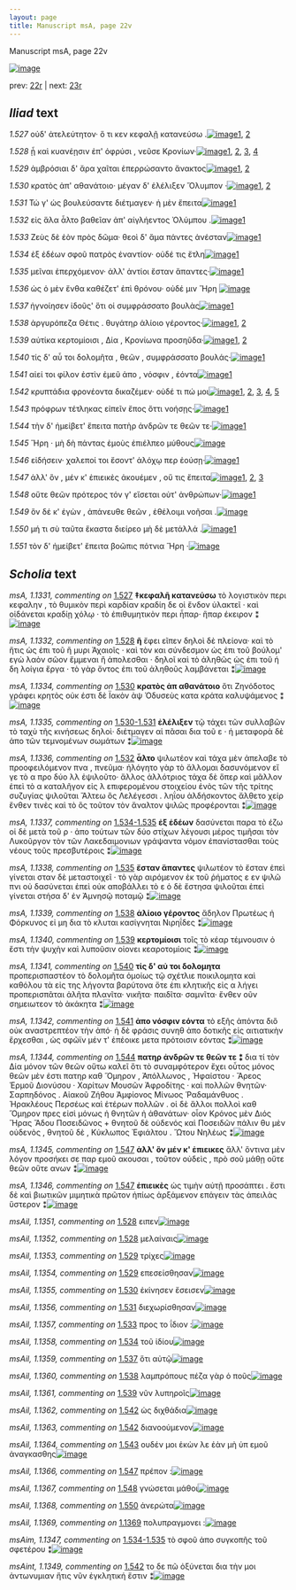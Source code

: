 ```yaml
---
layout: page
title: Manuscript msA, page 22v
---
```


Manuscript msA, page 22v

[![image](http://www.homermultitext.org/iipsrv?OBJ=IIP,1.0&FIF=/project/homer/pyramidal/deepzoom/hmt/vaimg/2017a/VA022VN_0524.tif&WID=100&CVT=JPEG)](http://www.homermultitext.org/ict2/?urn=urn:cite2:hmt:vaimg.2017a:VA022VN_0524)

prev:  [22r](../22r) | next:  [23r](../23r)

## *Iliad* text

*1.527* <a id="1.527"/> οὐδ' ἀτελεύτητον· ὅ τι κεν κεφαλῇ κατανεύσω .[![image](http://www.homermultitext.org/iipsrv?OBJ=IIP,1.0&FIF=/project/homer/pyramidal/deepzoom/hmt/vaimg/2017a/VA022VN_0524.tif&RGN=0.494,0.2104,0.365,0.0338&WID=1000&CVT=JPEG)](http://www.homermultitext.org/ict2/?urn=urn:cite2:hmt:vaimg.2017a:VA022VN_0524@0.494,0.2104,0.365,0.0338)[1](#msA_1.1331), [2](#msAil_1.1350)

*1.528* <a id="1.528"/> ᾖ καὶ κυανέῃσιν ἐπ' ὀφρύσι , νεῦσε Κρονίων·[![image](http://www.homermultitext.org/iipsrv?OBJ=IIP,1.0&FIF=/project/homer/pyramidal/deepzoom/hmt/vaimg/2017a/VA022VN_0524.tif&RGN=0.496,0.2329,0.357,0.0293&WID=1000&CVT=JPEG)](http://www.homermultitext.org/ict2/?urn=urn:cite2:hmt:vaimg.2017a:VA022VN_0524@0.496,0.2329,0.357,0.0293)[1](#msAil_1.1352), [2](#msA_1.1333), [3](#msAil_1.1351), [4](#msA_1.1332)

*1.529* <a id="1.529"/> ἀμβρόσιαι δ' ἄρα χαῖται ἐπερρώσαντο ἄνακτος[![image](http://www.homermultitext.org/iipsrv?OBJ=IIP,1.0&FIF=/project/homer/pyramidal/deepzoom/hmt/vaimg/2017a/VA022VN_0524.tif&RGN=0.495,0.2502,0.357,0.0316&WID=1000&CVT=JPEG)](http://www.homermultitext.org/ict2/?urn=urn:cite2:hmt:vaimg.2017a:VA022VN_0524@0.495,0.2502,0.357,0.0316)[1](#msAil_1.1353), [2](#msAil_1.1354)

*1.530* <a id="1.530"/> κρατὸς ἀπ' αθανάτοιο· μέγαν δ' ἐλέλιξεν Ὄλυμπον ·[![image](http://www.homermultitext.org/iipsrv?OBJ=IIP,1.0&FIF=/project/homer/pyramidal/deepzoom/hmt/vaimg/2017a/VA022VN_0524.tif&RGN=0.499,0.2697,0.369,0.0316&WID=1000&CVT=JPEG)](http://www.homermultitext.org/ict2/?urn=urn:cite2:hmt:vaimg.2017a:VA022VN_0524@0.499,0.2697,0.369,0.0316)[1](#msA_1.1334), [2](#msAil_1.1355)

*1.531* <a id="1.531"/> Τώ γ' ὡς βουλεύσαντε διέτμαγεν· ἡ μὲν ἔπειτα[![image](http://www.homermultitext.org/iipsrv?OBJ=IIP,1.0&FIF=/project/homer/pyramidal/deepzoom/hmt/vaimg/2017a/VA022VN_0524.tif&RGN=0.491,0.29,0.355,0.0316&WID=1000&CVT=JPEG)](http://www.homermultitext.org/ict2/?urn=urn:cite2:hmt:vaimg.2017a:VA022VN_0524@0.491,0.29,0.355,0.0316)[1](#msAil_1.1356)

*1.532* <a id="1.532"/> εἰς ἅλα ἆλτο βαθεῖαν ἀπ' αἰγλήεντος Ὀλύμπου .[![image](http://www.homermultitext.org/iipsrv?OBJ=IIP,1.0&FIF=/project/homer/pyramidal/deepzoom/hmt/vaimg/2017a/VA022VN_0524.tif&RGN=0.497,0.3118,0.355,0.0316&WID=1000&CVT=JPEG)](http://www.homermultitext.org/ict2/?urn=urn:cite2:hmt:vaimg.2017a:VA022VN_0524@0.497,0.3118,0.355,0.0316)[1](#msA_1.1336)

*1.533* <a id="1.533"/> Ζεὺς δὲ ἑὸν πρὸς δῶμα· 					θεοὶ δ' ἅμα πάντες ἀνέσταν[![image](http://www.homermultitext.org/iipsrv?OBJ=IIP,1.0&FIF=/project/homer/pyramidal/deepzoom/hmt/vaimg/2017a/VA022VN_0524.tif&RGN=0.496,0.3291,0.374,0.0361&WID=1000&CVT=JPEG)](http://www.homermultitext.org/ict2/?urn=urn:cite2:hmt:vaimg.2017a:VA022VN_0524@0.496,0.3291,0.374,0.0361)[1](#msAil_1.1357)

*1.534* <a id="1.534"/> ἐξ ἑδέων σφοῦ πατρὸς ἐναντίον· οὐδέ τις ἔτλη[![image](http://www.homermultitext.org/iipsrv?OBJ=IIP,1.0&FIF=/project/homer/pyramidal/deepzoom/hmt/vaimg/2017a/VA022VN_0524.tif&RGN=0.497,0.3471,0.353,0.0338&WID=1000&CVT=JPEG)](http://www.homermultitext.org/ict2/?urn=urn:cite2:hmt:vaimg.2017a:VA022VN_0524@0.497,0.3471,0.353,0.0338)[1](#msAil_1.1358)

*1.535* <a id="1.535"/> μεῖναι ἐπερχόμενον· ἀλλ' ἀντίοι ἔσταν ἅπαντες·[![image](http://www.homermultitext.org/iipsrv?OBJ=IIP,1.0&FIF=/project/homer/pyramidal/deepzoom/hmt/vaimg/2017a/VA022VN_0524.tif&RGN=0.5,0.3621,0.353,0.0338&WID=1000&CVT=JPEG)](http://www.homermultitext.org/ict2/?urn=urn:cite2:hmt:vaimg.2017a:VA022VN_0524@0.5,0.3621,0.353,0.0338)[1](#msA_1.1338)

*1.536* <a id="1.536"/> ὡς ὁ μὲν ἔνθα καθέζετ' ἐπὶ θρόνου· οὐδέ μιν Ἥρη 				[![image](http://www.homermultitext.org/iipsrv?OBJ=IIP,1.0&FIF=/project/homer/pyramidal/deepzoom/hmt/vaimg/2017a/VA022VN_0524.tif&RGN=0.504,0.3802,0.353,0.0338&WID=1000&CVT=JPEG)](http://www.homermultitext.org/ict2/?urn=urn:cite2:hmt:vaimg.2017a:VA022VN_0524@0.504,0.3802,0.353,0.0338)

*1.537* <a id="1.537"/> ἠγνοίησεν ἰδοῦς' ὅτι οἱ συμφράσσατο βουλὰς[![image](http://www.homermultitext.org/iipsrv?OBJ=IIP,1.0&FIF=/project/homer/pyramidal/deepzoom/hmt/vaimg/2017a/VA022VN_0524.tif&RGN=0.5,0.4027,0.324,0.0338&WID=1000&CVT=JPEG)](http://www.homermultitext.org/ict2/?urn=urn:cite2:hmt:vaimg.2017a:VA022VN_0524@0.5,0.4027,0.324,0.0338)[1](#msAil_1.1359)

*1.538* <a id="1.538"/> ἀργυρόπεζα Θέτις . 					θυγάτηρ ἁλίοιο γέροντος·[![image](http://www.homermultitext.org/iipsrv?OBJ=IIP,1.0&FIF=/project/homer/pyramidal/deepzoom/hmt/vaimg/2017a/VA022VN_0524.tif&RGN=0.503,0.42,0.326,0.0338&WID=1000&CVT=JPEG)](http://www.homermultitext.org/ict2/?urn=urn:cite2:hmt:vaimg.2017a:VA022VN_0524@0.503,0.42,0.326,0.0338)[1](#msA_1.1339), [2](#msAil_1.1360)

*1.539* <a id="1.539"/> αὐτίκα κερτομίοισι , Δία , 						 Κρονίωνα προσηῦδα·[![image](http://www.homermultitext.org/iipsrv?OBJ=IIP,1.0&FIF=/project/homer/pyramidal/deepzoom/hmt/vaimg/2017a/VA022VN_0524.tif&RGN=0.503,0.4335,0.369,0.0368&WID=1000&CVT=JPEG)](http://www.homermultitext.org/ict2/?urn=urn:cite2:hmt:vaimg.2017a:VA022VN_0524@0.503,0.4335,0.369,0.0368)[1](#msA_1.1340), [2](#msAil_1.1361)

*1.540* <a id="1.540"/> τίς δ' αὖ τοι δολομῆτα , θεῶν , συμφράσσατο βουλάς·[![image](http://www.homermultitext.org/iipsrv?OBJ=IIP,1.0&FIF=/project/homer/pyramidal/deepzoom/hmt/vaimg/2017a/VA022VN_0524.tif&RGN=0.497,0.4545,0.385,0.0368&WID=1000&CVT=JPEG)](http://www.homermultitext.org/ict2/?urn=urn:cite2:hmt:vaimg.2017a:VA022VN_0524@0.497,0.4545,0.385,0.0368)[1](#msA_1.1341)

*1.541* <a id="1.541"/> αἰεί τοι φίλον ἐστὶν ἐμεῦ ἀπο , νόσφιν , ἐόντα[![image](http://www.homermultitext.org/iipsrv?OBJ=IIP,1.0&FIF=/project/homer/pyramidal/deepzoom/hmt/vaimg/2017a/VA022VN_0524.tif&RGN=0.502,0.4786,0.329,0.0301&WID=1000&CVT=JPEG)](http://www.homermultitext.org/ict2/?urn=urn:cite2:hmt:vaimg.2017a:VA022VN_0524@0.502,0.4786,0.329,0.0301)[1](#msA_1.1342)

*1.542* <a id="1.542"/> κρυπτάδια φρονέοντα δικαζέμεν· οὐδέ τι πώ μοι[![image](http://www.homermultitext.org/iipsrv?OBJ=IIP,1.0&FIF=/project/homer/pyramidal/deepzoom/hmt/vaimg/2017a/VA022VN_0524.tif&RGN=0.503,0.4959,0.371,0.0301&WID=1000&CVT=JPEG)](http://www.homermultitext.org/ict2/?urn=urn:cite2:hmt:vaimg.2017a:VA022VN_0524@0.503,0.4959,0.371,0.0301)[1](#msAil_1.1363), [2](#msAint_1.1349), [3](#msAim_1.1348), [4](#msA_1.1343), [5](#msAil_1.1362)

*1.543* <a id="1.543"/> πρόφρων τέτληκας εἰπεῖν ἔπος ὅττι νοήσῃς·[![image](http://www.homermultitext.org/iipsrv?OBJ=IIP,1.0&FIF=/project/homer/pyramidal/deepzoom/hmt/vaimg/2017a/VA022VN_0524.tif&RGN=0.497,0.5154,0.371,0.0338&WID=1000&CVT=JPEG)](http://www.homermultitext.org/ict2/?urn=urn:cite2:hmt:vaimg.2017a:VA022VN_0524@0.497,0.5154,0.371,0.0338)[1](#msAil_1.1364)

*1.544* <a id="1.544"/> τὴν δ' ἠμείβετ' ἔπειτα πατὴρ ἀνδρῶν τε θεῶν τε·[![image](http://www.homermultitext.org/iipsrv?OBJ=IIP,1.0&FIF=/project/homer/pyramidal/deepzoom/hmt/vaimg/2017a/VA022VN_0524.tif&RGN=0.494,0.5319,0.386,0.0368&WID=1000&CVT=JPEG)](http://www.homermultitext.org/ict2/?urn=urn:cite2:hmt:vaimg.2017a:VA022VN_0524@0.494,0.5319,0.386,0.0368)[1](#msA_1.1344)

*1.545* <a id="1.545"/> Ἥρη · μὴ δὴ πάντας 					ἐμοὺς ἐπιέλπεο μύθους[![image](http://www.homermultitext.org/iipsrv?OBJ=IIP,1.0&FIF=/project/homer/pyramidal/deepzoom/hmt/vaimg/2017a/VA022VN_0524.tif&RGN=0.504,0.55,0.351,0.0368&WID=1000&CVT=JPEG)](http://www.homermultitext.org/ict2/?urn=urn:cite2:hmt:vaimg.2017a:VA022VN_0524@0.504,0.55,0.351,0.0368)

*1.546* <a id="1.546"/> εἰδήσειν· χαλεποί τοι ἔσοντ' ἀλόχῳ περ ἐούσῃ·[![image](http://www.homermultitext.org/iipsrv?OBJ=IIP,1.0&FIF=/project/homer/pyramidal/deepzoom/hmt/vaimg/2017a/VA022VN_0524.tif&RGN=0.505,0.5702,0.349,0.0323&WID=1000&CVT=JPEG)](http://www.homermultitext.org/ict2/?urn=urn:cite2:hmt:vaimg.2017a:VA022VN_0524@0.505,0.5702,0.349,0.0323)[1](#msAil_1.1365)

*1.547* <a id="1.547"/> ἀλλ' ὃν , μέν κ' ἐπιεικὲς ἀκουέμεν , οὔ τις ἔπειτα[![image](http://www.homermultitext.org/iipsrv?OBJ=IIP,1.0&FIF=/project/homer/pyramidal/deepzoom/hmt/vaimg/2017a/VA022VN_0524.tif&RGN=0.51,0.589,0.355,0.0323&WID=1000&CVT=JPEG)](http://www.homermultitext.org/ict2/?urn=urn:cite2:hmt:vaimg.2017a:VA022VN_0524@0.51,0.589,0.355,0.0323)[1](#msA_1.1346), [2](#msA_1.1345), [3](#msAil_1.1366)

*1.548* <a id="1.548"/> οὔτε θεῶν πρότερος τόν γ' εἴσεται οὐτ' ἀνθρώπων·[![image](http://www.homermultitext.org/iipsrv?OBJ=IIP,1.0&FIF=/project/homer/pyramidal/deepzoom/hmt/vaimg/2017a/VA022VN_0524.tif&RGN=0.509,0.6056,0.341,0.0346&WID=1000&CVT=JPEG)](http://www.homermultitext.org/ict2/?urn=urn:cite2:hmt:vaimg.2017a:VA022VN_0524@0.509,0.6056,0.341,0.0346)[1](#msAil_1.1367)

*1.549* <a id="1.549"/> ὃν δέ κ' ἐγὼν , ἀπάνευθε θεῶν , ἐθέλοιμι νοῆσαι .[![image](http://www.homermultitext.org/iipsrv?OBJ=IIP,1.0&FIF=/project/homer/pyramidal/deepzoom/hmt/vaimg/2017a/VA022VN_0524.tif&RGN=0.508,0.6281,0.358,0.0346&WID=1000&CVT=JPEG)](http://www.homermultitext.org/ict2/?urn=urn:cite2:hmt:vaimg.2017a:VA022VN_0524@0.508,0.6281,0.358,0.0346)

*1.550* <a id="1.550"/> μή τι σὺ ταῦτα ἕκαστα διείρεο μὴ δὲ μετάλλά .[![image](http://www.homermultitext.org/iipsrv?OBJ=IIP,1.0&FIF=/project/homer/pyramidal/deepzoom/hmt/vaimg/2017a/VA022VN_0524.tif&RGN=0.509,0.6446,0.367,0.0346&WID=1000&CVT=JPEG)](http://www.homermultitext.org/ict2/?urn=urn:cite2:hmt:vaimg.2017a:VA022VN_0524@0.509,0.6446,0.367,0.0346)[1](#msAil_1.1368)

*1.551* <a id="1.551"/> τὸν δ' ἠμείβετ' ἔπειτα βοῶπις πότνια Ἥρη ·[![image](http://www.homermultitext.org/iipsrv?OBJ=IIP,1.0&FIF=/project/homer/pyramidal/deepzoom/hmt/vaimg/2017a/VA022VN_0524.tif&RGN=0.504,0.6657,0.353,0.0346&WID=1000&CVT=JPEG)](http://www.homermultitext.org/ict2/?urn=urn:cite2:hmt:vaimg.2017a:VA022VN_0524@0.504,0.6657,0.353,0.0346)

## *Scholia* text

*msA, 1.1331, commenting on* [1.527](#1.527)  <a id="msA_1.1331"/> **‡κεφαλῆ κατανεύσω** τὸ λογιστικὸν περι κεφαλην , τὸ θυμικὸν περὶ καρδίαν κραδίη δε οἱ ἔνδον ὑλακτεῖ · καὶ οἱδάνεται κραδίῃ χόλῳ · τὸ ἐπιθυμητικὸν περι ἧπαρ· ἣπαρ έκειρον ⁑[![image](http://www.homermultitext.org/iipsrv?OBJ=IIP,1.0&FIF=/project/homer/pyramidal/deepzoom/hmt/vaimg/2017a/VA022VN_0524.tif&RGN=0.21260133,0.10705394,0.61569639,0.03651452&WID=1000&CVT=JPEG)](http://www.homermultitext.org/ict2/?urn=urn:cite2:hmt:vaimg.2017a:VA022VN_0524@0.21260133,0.10705394,0.61569639,0.03651452)

*msA, 1.1332, commenting on* [1.528](#1.528)  <a id="msA_1.1332"/> **ῆ** ἔφει εῖπεν δηλοὶ δὲ πλείονα· καὶ τὸ ἥτις ὡς ἐπι τοῦ ἣ μυρι Ἀχαιοῖς · καὶ τὸν και σύνδεσμον ὡς ἐπι τοῦ βούλομ' εγὼ λαὸν σῶον ἔμμεναι ἢ ἀπολεσθαι · δηλοῖ καὶ τὸ ἀληθῶς ὡς ἐπι τοῦ ή δη λοίγια ἔργα · τὸ γὰρ ὄντος ἐπι τοῦ ἀληθοῦς λαμβάνεται ⁑[![image](http://www.homermultitext.org/iipsrv?OBJ=IIP,1.0&FIF=/project/homer/pyramidal/deepzoom/hmt/vaimg/2017a/VA022VN_0524.tif&RGN=0.22439204,0.12254495,0.60390567,0.04370678&WID=1000&CVT=JPEG)](http://www.homermultitext.org/ict2/?urn=urn:cite2:hmt:vaimg.2017a:VA022VN_0524@0.22439204,0.12254495,0.60390567,0.04370678)

*msA, 1.1334, commenting on* [1.530](#1.530)  <a id="msA_1.1334"/> **κρατὸς ἀπ αθανάτοιο** ὅτι Ζηνόδοτος γράφει κρητὸς οὐκ έστι δὲ Ϊακὸν ὰψ Ὁδυσεὺς κατα κράτα καλυψάμενος ⁑[![image](http://www.homermultitext.org/iipsrv?OBJ=IIP,1.0&FIF=/project/homer/pyramidal/deepzoom/hmt/vaimg/2017a/VA022VN_0524.tif&RGN=0.23065586,0.15408022,0.59358880,0.03485477&WID=1000&CVT=JPEG)](http://www.homermultitext.org/ict2/?urn=urn:cite2:hmt:vaimg.2017a:VA022VN_0524@0.23065586,0.15408022,0.59358880,0.03485477)

*msA, 1.1335, commenting on* [1.530-1.531](#1.530-1.531)  <a id="msA_1.1335"/> **ἐλέλιξεν** τῷ τάχει τῶν συλλαβῶν τὸ ταχὺ τῆς κινήσεως δηλοὶ· διέτμαγεν αἱ πᾶσαι δια τοῦ ε · ἡ μεταφορὰ δὲ ἀπο τῶν τεμνομένων σωμάτων ⁑[![image](http://www.homermultitext.org/iipsrv?OBJ=IIP,1.0&FIF=/project/homer/pyramidal/deepzoom/hmt/vaimg/2017a/VA022VN_0524.tif&RGN=0.23065586,0.16403873,0.59358880,0.03540802&WID=1000&CVT=JPEG)](http://www.homermultitext.org/ict2/?urn=urn:cite2:hmt:vaimg.2017a:VA022VN_0524@0.23065586,0.16403873,0.59358880,0.03540802)

*msA, 1.1336, commenting on* [1.532](#1.532)  <a id="msA_1.1336"/> **ἆλτο** ψιλωτέον καὶ τάχα μὲν ἀπελαβε τὸ προοφειλόμενον πνα , πνεῦμα· ἠλόγητο γὰρ τὸ ἄλλομαι δασυνόμενον εἴ γε τὸ α προ δύο λλ ἐψιλοῦτο· ἄλλος ἀλλότριος τάχα δὲ ὅπερ καὶ μᾶλλον ἐπεὶ τὸ α καταλῆγον εἰς λ επιφερομένου στοιχείου ἑνὸς τῶν τῆς τρίτης συζυγίας ψιλοῦται Ἄλτεω ὃς Λελέγεσσι . ληΐου ἀλδήσκοντος ἄλθετο χείρ ἔνθεν τινὲς καὶ τὸ ὃς τοῦτον τὸν ἄναλτον ψιλῶς προφέρονται ⁑[![image](http://www.homermultitext.org/iipsrv?OBJ=IIP,1.0&FIF=/project/homer/pyramidal/deepzoom/hmt/vaimg/2017a/VA022VN_0524.tif&RGN=0.22807664,0.17510373,0.59874724,0.07994467&WID=1000&CVT=JPEG)](http://www.homermultitext.org/ict2/?urn=urn:cite2:hmt:vaimg.2017a:VA022VN_0524@0.22807664,0.17510373,0.59874724,0.07994467)

*msA, 1.1337, commenting on* [1.534-1.535](#1.534-1.535)  <a id="msA_1.1337"/> **ἐξ ἑδέων** δασύνεται παρα τὸ έζω οἱ δὲ μετὰ τοῦ ρ · ἀπο τούτων τῶν δύο στίχων λέγουσι μέρος τιμῆσαι τὸν Λυκοῦργον τὸν τῶν Λακεδαιμονιων γράψαντα νόμον ἐπανίστασθαι τοὺς νέους τοῦς πρεσβυτέροις ⁑[![image](http://www.homermultitext.org/iipsrv?OBJ=IIP,1.0&FIF=/project/homer/pyramidal/deepzoom/hmt/vaimg/2017a/VA022VN_0524.tif&RGN=0.21849668,0.24757953,0.21739130,0.06362379&WID=1000&CVT=JPEG)](http://www.homermultitext.org/ict2/?urn=urn:cite2:hmt:vaimg.2017a:VA022VN_0524@0.21849668,0.24757953,0.21739130,0.06362379)

*msA, 1.1338, commenting on* [1.535](#1.535)  <a id="msA_1.1338"/> **ἔσταν ἅπαντες** ψιλωτέον τὸ ἔσταν ἐπεὶ γίνεται σταν δὲ μεταστοιχεῖ · τὸ γὰρ αιρόμενον ἐκ τοῦ ῥήματος ε εν ψιλῶ πνι οὐ δασύνεται ἐπεὶ οὐκ αποβάλλει τὸ ε ὁ δὲ ἔστησα ψιλοῦται ἐπεὶ γίνεται στήσα δ' ἐν Ἀμνησῷ ποταμῷ ⁑[![image](http://www.homermultitext.org/iipsrv?OBJ=IIP,1.0&FIF=/project/homer/pyramidal/deepzoom/hmt/vaimg/2017a/VA022VN_0524.tif&RGN=0.22033898,0.30373444,0.21702284,0.06528354&WID=1000&CVT=JPEG)](http://www.homermultitext.org/ict2/?urn=urn:cite2:hmt:vaimg.2017a:VA022VN_0524@0.22033898,0.30373444,0.21702284,0.06528354)

*msA, 1.1339, commenting on* [1.538](#1.538)  <a id="msA_1.1339"/> **ἁλίοιο γέροντος** ἄδηλον Πρωτέως ἠ Φόρκυνος εἰ μη δια τὸ κλυται κασίγνηται Νιρηΐδες ⁑[![image](http://www.homermultitext.org/iipsrv?OBJ=IIP,1.0&FIF=/project/homer/pyramidal/deepzoom/hmt/vaimg/2017a/VA022VN_0524.tif&RGN=0.21186441,0.35822960,0.24281503,0.03457815&WID=1000&CVT=JPEG)](http://www.homermultitext.org/ict2/?urn=urn:cite2:hmt:vaimg.2017a:VA022VN_0524@0.21186441,0.35822960,0.24281503,0.03457815)

*msA, 1.1340, commenting on* [1.539](#1.539)  <a id="msA_1.1340"/> **κερτομίοισι** τοῖς τὸ κέαρ τέμνουσιν ὀ ἔστι τὴν ψυχὴν καὶ λυποῦσιν οἱονει κεαροτομίοις ⁑[![image](http://www.homermultitext.org/iipsrv?OBJ=IIP,1.0&FIF=/project/homer/pyramidal/deepzoom/hmt/vaimg/2017a/VA022VN_0524.tif&RGN=0.22254974,0.38644537,0.23397200,0.02904564&WID=1000&CVT=JPEG)](http://www.homermultitext.org/ict2/?urn=urn:cite2:hmt:vaimg.2017a:VA022VN_0524@0.22254974,0.38644537,0.23397200,0.02904564)

*msA, 1.1341, commenting on* [1.540](#1.540)  <a id="msA_1.1341"/> **τίς δ' αὐ τοι δολομητα** προπερισπαστέον τὸ δολομῆτα ὁμοίως τῷ σχέτλιε ποικιλομητα καὶ καθόλου τὰ εἰς της λήγοντα βαρύτονα ὅτε ἐπι κλητικῆς εἰς α λήγει προπερισπᾶται ἀλῆτα πλανῖτα· νικῆτα· παιδῖτα· σαμνῖτα· ἔνθεν οῦν σημειωτεον τὸ ἀκάκητα ⁑[![image](http://www.homermultitext.org/iipsrv?OBJ=IIP,1.0&FIF=/project/homer/pyramidal/deepzoom/hmt/vaimg/2017a/VA022VN_0524.tif&RGN=0.21149595,0.41106501,0.23618276,0.07247580&WID=1000&CVT=JPEG)](http://www.homermultitext.org/ict2/?urn=urn:cite2:hmt:vaimg.2017a:VA022VN_0524@0.21149595,0.41106501,0.23618276,0.07247580)

*msA, 1.1342, commenting on* [1.541](#1.541)  <a id="msA_1.1342"/> **ἀπο νόσφιν εόντα** τὸ εξῆς ἀπόντα διὃ οὐκ αναστρεπτέον τὴν ἀπό· ἡ δὲ φράσις συνηθ ἀπο δοτικῆς εἰς αιτιατικὴν ἔρχεσθαι , ὡς σφῶϊν μέν τ' ἐπέοικε μετα πρότοισιν εόντας ⁑[![image](http://www.homermultitext.org/iipsrv?OBJ=IIP,1.0&FIF=/project/homer/pyramidal/deepzoom/hmt/vaimg/2017a/VA022VN_0524.tif&RGN=0.21333825,0.47607192,0.23728814,0.05449516&WID=1000&CVT=JPEG)](http://www.homermultitext.org/ict2/?urn=urn:cite2:hmt:vaimg.2017a:VA022VN_0524@0.21333825,0.47607192,0.23728814,0.05449516)

*msA, 1.1344, commenting on* [1.544](#1.544)  <a id="msA_1.1344"/> **πατηρ ἀνδρῶν τε θεῶν τε ⁑** δια τί τὸν Δία μόνον τῶν θεῶν οὕτω καλεῖ ὅτι τὸ συναμφότερον ἔχει οὗτος μόνος θεῶν μὲν ἐστι πατηρ καθ Ὅμηρον , Ἀπόλλωνος , Ἡφαίστου · Ἄρεος Ἑρμοῦ Διονύσου · Χαρίτων Μουσῶν Ἀφροδίτης · καὶ πολλῶν θνητῶν· Σαρπηδόνος . Αἰακοῦ Ζήθου Ἀμφίονος Μίνωος Ῥαδαμάνθυος . Ἡρακλέους Περσέως καὶ ἑτέρων πολλῶν . οἱ δὲ ἄλλοι πολλοὶ καθ Ὅμηρον πρες εἰσὶ μόνως ἠ θνητῶν ἠ ἀθανάτων· οἷον Κρόνος μὲν Διός Ἥρας Ἅδου Ποσειδῶνος + θνητοῦ δὲ οὐδενός καὶ Ποσειδῶν πάλιν θυ μὲν οὐδενὸς , θνητοῦ δὲ , Κύκλωπος Ἐφιάλτου . Ὤτου Νηλέως ⁑[![image](http://www.homermultitext.org/iipsrv?OBJ=IIP,1.0&FIF=/project/homer/pyramidal/deepzoom/hmt/vaimg/2017a/VA022VN_0524.tif&RGN=0.21849668,0.55656985,0.23360354,0.15878285&WID=1000&CVT=JPEG)](http://www.homermultitext.org/ict2/?urn=urn:cite2:hmt:vaimg.2017a:VA022VN_0524@0.21849668,0.55656985,0.23360354,0.15878285)

*msA, 1.1345, commenting on* [1.547](#1.547)  <a id="msA_1.1345"/> **ἀλλ' ὃν μέν κ' ἐπιεικες** ἄλλ' ὅντινα μὲν λόγον προσήκει σε παρ εμοῦ ακουσαι , τοῦτον οὐδεὶς , πρὸ σοῦ μάθῃ οὔτε θεῶν οὔτε ανων ⁑[![image](http://www.homermultitext.org/iipsrv?OBJ=IIP,1.0&FIF=/project/homer/pyramidal/deepzoom/hmt/vaimg/2017a/VA022VN_0524.tif&RGN=0.23102432,0.69820194,0.64185704,0.03291840&WID=1000&CVT=JPEG)](http://www.homermultitext.org/ict2/?urn=urn:cite2:hmt:vaimg.2017a:VA022VN_0524@0.23102432,0.69820194,0.64185704,0.03291840)

*msA, 1.1346, commenting on* [1.547](#1.547)  <a id="msA_1.1346"/> **ἐπιεικὲς** ὡς τιμὴν αὐτῇ προσάπτει . ἔστι δὲ καὶ βιωτικῶν μιμητικὰ πρῶτον ἠπίως ἀρξάμενον επάγειν τὰς ἀπειλὰς ὕστερον ⁑[![image](http://www.homermultitext.org/iipsrv?OBJ=IIP,1.0&FIF=/project/homer/pyramidal/deepzoom/hmt/vaimg/2017a/VA022VN_0524.tif&RGN=0.24170965,0.71811895,0.62011791,0.03098202&WID=1000&CVT=JPEG)](http://www.homermultitext.org/ict2/?urn=urn:cite2:hmt:vaimg.2017a:VA022VN_0524@0.24170965,0.71811895,0.62011791,0.03098202)

*msAil, 1.1351, commenting on* [1.528](#1.528)  <a id="msAil_1.1351"/> ειπεν[![image](http://www.homermultitext.org/iipsrv?OBJ=IIP,1.0&FIF=/project/homer/pyramidal/deepzoom/hmt/vaimg/2017a/VA022VN_0524.tif&RGN=0.51842299,0.23734440,0.01142225,0.00774550&WID=1000&CVT=JPEG)](http://www.homermultitext.org/ict2/?urn=urn:cite2:hmt:vaimg.2017a:VA022VN_0524@0.51842299,0.23734440,0.01142225,0.00774550)

*msAil, 1.1352, commenting on* [1.528](#1.528)  <a id="msAil_1.1352"/> μελαίναις[![image](http://www.homermultitext.org/iipsrv?OBJ=IIP,1.0&FIF=/project/homer/pyramidal/deepzoom/hmt/vaimg/2017a/VA022VN_0524.tif&RGN=0.57516581,0.23513140,0.03831982,0.00968188&WID=1000&CVT=JPEG)](http://www.homermultitext.org/ict2/?urn=urn:cite2:hmt:vaimg.2017a:VA022VN_0524@0.57516581,0.23513140,0.03831982,0.00968188)

*msAil, 1.1353, commenting on* [1.529](#1.529)  <a id="msAil_1.1353"/> τρίχες[![image](http://www.homermultitext.org/iipsrv?OBJ=IIP,1.0&FIF=/project/homer/pyramidal/deepzoom/hmt/vaimg/2017a/VA022VN_0524.tif&RGN=0.65254237,0.25089903,0.02873987,0.01051176&WID=1000&CVT=JPEG)](http://www.homermultitext.org/ict2/?urn=urn:cite2:hmt:vaimg.2017a:VA022VN_0524@0.65254237,0.25089903,0.02873987,0.01051176)

*msAil, 1.1354, commenting on* [1.529](#1.529)  <a id="msAil_1.1354"/> επεσείσθησαν[![image](http://www.homermultitext.org/iipsrv?OBJ=IIP,1.0&FIF=/project/homer/pyramidal/deepzoom/hmt/vaimg/2017a/VA022VN_0524.tif&RGN=0.72844510,0.25200553,0.04937362,0.00995851&WID=1000&CVT=JPEG)](http://www.homermultitext.org/ict2/?urn=urn:cite2:hmt:vaimg.2017a:VA022VN_0524@0.72844510,0.25200553,0.04937362,0.00995851)

*msAil, 1.1355, commenting on* [1.530](#1.530)  <a id="msAil_1.1355"/> ἐκίνησεν ἔσεισεν[![image](http://www.homermultitext.org/iipsrv?OBJ=IIP,1.0&FIF=/project/homer/pyramidal/deepzoom/hmt/vaimg/2017a/VA022VN_0524.tif&RGN=0.75460575,0.26804979,0.05453206,0.01051176&WID=1000&CVT=JPEG)](http://www.homermultitext.org/ict2/?urn=urn:cite2:hmt:vaimg.2017a:VA022VN_0524@0.75460575,0.26804979,0.05453206,0.01051176)

*msAil, 1.1356, commenting on* [1.531](#1.531)  <a id="msAil_1.1356"/> διεχωρίσθησαν[![image](http://www.homermultitext.org/iipsrv?OBJ=IIP,1.0&FIF=/project/homer/pyramidal/deepzoom/hmt/vaimg/2017a/VA022VN_0524.tif&RGN=0.69454679,0.29128631,0.05084746,0.01078838&WID=1000&CVT=JPEG)](http://www.homermultitext.org/ict2/?urn=urn:cite2:hmt:vaimg.2017a:VA022VN_0524@0.69454679,0.29128631,0.05084746,0.01078838)

*msAil, 1.1357, commenting on* [1.533](#1.533)  <a id="msAil_1.1357"/> προς το ΐδιον :[![image](http://www.homermultitext.org/iipsrv?OBJ=IIP,1.0&FIF=/project/homer/pyramidal/deepzoom/hmt/vaimg/2017a/VA022VN_0524.tif&RGN=0.58400884,0.32835408,0.03758290,0.01106501&WID=1000&CVT=JPEG)](http://www.homermultitext.org/ict2/?urn=urn:cite2:hmt:vaimg.2017a:VA022VN_0524@0.58400884,0.32835408,0.03758290,0.01106501)

*msAil, 1.1358, commenting on* [1.534](#1.534)  <a id="msAil_1.1358"/> τοῦ ἰδίου[![image](http://www.homermultitext.org/iipsrv?OBJ=IIP,1.0&FIF=/project/homer/pyramidal/deepzoom/hmt/vaimg/2017a/VA022VN_0524.tif&RGN=0.58879882,0.34661134,0.03610906,0.00968188&WID=1000&CVT=JPEG)](http://www.homermultitext.org/ict2/?urn=urn:cite2:hmt:vaimg.2017a:VA022VN_0524@0.58879882,0.34661134,0.03610906,0.00968188)

*msAil, 1.1359, commenting on* [1.537](#1.537)  <a id="msAil_1.1359"/> ὅτι αὐτῷ[![image](http://www.homermultitext.org/iipsrv?OBJ=IIP,1.0&FIF=/project/homer/pyramidal/deepzoom/hmt/vaimg/2017a/VA022VN_0524.tif&RGN=0.63817244,0.40138313,0.04126750,0.01023513&WID=1000&CVT=JPEG)](http://www.homermultitext.org/ict2/?urn=urn:cite2:hmt:vaimg.2017a:VA022VN_0524@0.63817244,0.40138313,0.04126750,0.01023513)

*msAil, 1.1360, commenting on* [1.538](#1.538)  <a id="msAil_1.1360"/> λαμπρόπους πέζα γὰρ ὁ ποῦς[![image](http://www.homermultitext.org/iipsrv?OBJ=IIP,1.0&FIF=/project/homer/pyramidal/deepzoom/hmt/vaimg/2017a/VA022VN_0524.tif&RGN=0.52652911,0.42213001,0.11459101,0.01493776&WID=1000&CVT=JPEG)](http://www.homermultitext.org/ict2/?urn=urn:cite2:hmt:vaimg.2017a:VA022VN_0524@0.52652911,0.42213001,0.11459101,0.01493776)

*msAil, 1.1361, commenting on* [1.539](#1.539)  <a id="msAil_1.1361"/> νῦν λυπηροῖς[![image](http://www.homermultitext.org/iipsrv?OBJ=IIP,1.0&FIF=/project/homer/pyramidal/deepzoom/hmt/vaimg/2017a/VA022VN_0524.tif&RGN=0.59137804,0.44343015,0.04863670,0.01051176&WID=1000&CVT=JPEG)](http://www.homermultitext.org/ict2/?urn=urn:cite2:hmt:vaimg.2017a:VA022VN_0524@0.59137804,0.44343015,0.04863670,0.01051176)

*msAil, 1.1362, commenting on* [1.542](#1.542)  <a id="msAil_1.1362"/> ὡς διχθάδια[![image](http://www.homermultitext.org/iipsrv?OBJ=IIP,1.0&FIF=/project/homer/pyramidal/deepzoom/hmt/vaimg/2017a/VA022VN_0524.tif&RGN=0.52137067,0.50207469,0.04789978,0.01134163&WID=1000&CVT=JPEG)](http://www.homermultitext.org/ict2/?urn=urn:cite2:hmt:vaimg.2017a:VA022VN_0524@0.52137067,0.50207469,0.04789978,0.01134163)

*msAil, 1.1363, commenting on* [1.542](#1.542)  <a id="msAil_1.1363"/> διανοούμενον[![image](http://www.homermultitext.org/iipsrv?OBJ=IIP,1.0&FIF=/project/homer/pyramidal/deepzoom/hmt/vaimg/2017a/VA022VN_0524.tif&RGN=0.62048637,0.49820194,0.04753132,0.01327801&WID=1000&CVT=JPEG)](http://www.homermultitext.org/ict2/?urn=urn:cite2:hmt:vaimg.2017a:VA022VN_0524@0.62048637,0.49820194,0.04753132,0.01327801)

*msAil, 1.1364, commenting on* [1.543](#1.543)  <a id="msAil_1.1364"/> ουδέν μοι ἑκὼν λε ἐὰν μὴ ὑπ εμοῦ ἀναγκασθης[![image](http://www.homermultitext.org/iipsrv?OBJ=IIP,1.0&FIF=/project/homer/pyramidal/deepzoom/hmt/vaimg/2017a/VA022VN_0524.tif&RGN=0.51731761,0.51756570,0.16285925,0.01327801&WID=1000&CVT=JPEG)](http://www.homermultitext.org/ict2/?urn=urn:cite2:hmt:vaimg.2017a:VA022VN_0524@0.51731761,0.51756570,0.16285925,0.01327801)

*msAil, 1.1366, commenting on* [1.547](#1.547)  <a id="msAil_1.1366"/> πρέπον :[![image](http://www.homermultitext.org/iipsrv?OBJ=IIP,1.0&FIF=/project/homer/pyramidal/deepzoom/hmt/vaimg/2017a/VA022VN_0524.tif&RGN=0.64848931,0.59225450,0.03095063,0.00968188&WID=1000&CVT=JPEG)](http://www.homermultitext.org/ict2/?urn=urn:cite2:hmt:vaimg.2017a:VA022VN_0524@0.64848931,0.59225450,0.03095063,0.00968188)

*msAil, 1.1367, commenting on* [1.548](#1.548)  <a id="msAil_1.1367"/> γνώσεται μάθοι[![image](http://www.homermultitext.org/iipsrv?OBJ=IIP,1.0&FIF=/project/homer/pyramidal/deepzoom/hmt/vaimg/2017a/VA022VN_0524.tif&RGN=0.72328666,0.60829876,0.05232130,0.01051176&WID=1000&CVT=JPEG)](http://www.homermultitext.org/ict2/?urn=urn:cite2:hmt:vaimg.2017a:VA022VN_0524@0.72328666,0.60829876,0.05232130,0.01051176)

*msAil, 1.1368, commenting on* [1.550](#1.550)  <a id="msAil_1.1368"/> ἀνερώτα[![image](http://www.homermultitext.org/iipsrv?OBJ=IIP,1.0&FIF=/project/homer/pyramidal/deepzoom/hmt/vaimg/2017a/VA022VN_0524.tif&RGN=0.72328666,0.64536653,0.03647752,0.01078838&WID=1000&CVT=JPEG)](http://www.homermultitext.org/ict2/?urn=urn:cite2:hmt:vaimg.2017a:VA022VN_0524@0.72328666,0.64536653,0.03647752,0.01078838)

*msAil, 1.1369, commenting on* [1.1369](#1.1369)  <a id="msAil_1.1369"/> πολυπραγμονει :[![image](http://www.homermultitext.org/iipsrv?OBJ=IIP,1.0&FIF=/project/homer/pyramidal/deepzoom/hmt/vaimg/2017a/VA022VN_0524.tif&RGN=0.81024318,0.64453665,0.06448047,0.01134163&WID=1000&CVT=JPEG)](http://www.homermultitext.org/ict2/?urn=urn:cite2:hmt:vaimg.2017a:VA022VN_0524@0.81024318,0.64453665,0.06448047,0.01134163)

*msAim, 1.1347, commenting on* [1.534-1.535](#1.534-1.535)  <a id="msAim_1.1347"/> τὸ σφοῦ ἀπο συγκοπῆς τοῦ σφετέρου ⁑[![image](http://www.homermultitext.org/iipsrv?OBJ=IIP,1.0&FIF=/project/homer/pyramidal/deepzoom/hmt/vaimg/2017a/VA022VN_0524.tif&RGN=0.44215181,0.34882434,0.05305822,0.02849239&WID=1000&CVT=JPEG)](http://www.homermultitext.org/ict2/?urn=urn:cite2:hmt:vaimg.2017a:VA022VN_0524@0.44215181,0.34882434,0.05305822,0.02849239)

*msAint, 1.1349, commenting on* [1.542](#1.542)  <a id="msAint_1.1349"/> το δε πῶ ὀξύνεται δια τὴν μοι ἀντωνυμιαν ἥτις νῦν ἐγκλητική ἔστιν ⁑[![image](http://www.homermultitext.org/iipsrv?OBJ=IIP,1.0&FIF=/project/homer/pyramidal/deepzoom/hmt/vaimg/2017a/VA022VN_0524.tif&RGN=0.86035372,0.50262794,0.04347826,0.05449516&WID=1000&CVT=JPEG)](http://www.homermultitext.org/ict2/?urn=urn:cite2:hmt:vaimg.2017a:VA022VN_0524@0.86035372,0.50262794,0.04347826,0.05449516)